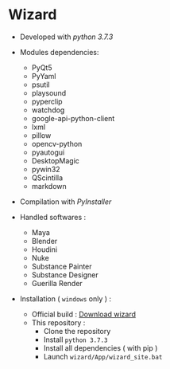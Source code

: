 # Wizard

* Developed with _python 3.7.3_

* Modules dependencies:
	* PyQt5
	* PyYaml
	* psutil
	* playsound
	* pyperclip
	* watchdog
	* google-api-python-client
	* lxml
	* pillow
	* opencv-python
	* pyautogui
	* DesktopMagic
	* pywin32
	* QScintilla
	* markdown
	
* Compilation with _PyInstaller_

* Handled softwares :
	* Maya
	* Blender
	* Houdini
	* Nuke
	* Substance Painter
	* Substance Designer
	* Guerilla Render
	
* Installation ( `windows` only ) :
	* Official build : [Download wizard](www.wizard-pipeline-manager.weblfow.io)
	* This repository :
		* Clone the repository
		* Install `python 3.7.3`
		* Install all dependencies ( with pip )
		* Launch `wizard/App/wizard_site.bat`
		
